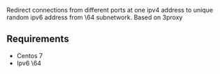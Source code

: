 Redirect connections from different ports at one ipv4 address to unique random ipv6 address from \64 subnetwork. Based on 3proxy


## Requirements
- Centos 7
- Ipv6 \64
